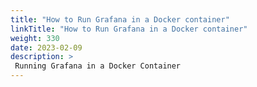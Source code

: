 ```yaml
---
title: "How to Run Grafana in a Docker container"
linkTitle: "How to Run Grafana in a Docker container"
weight: 330
date: 2023-02-09
description: >
 Running Grafana in a Docker Container 
---
```

